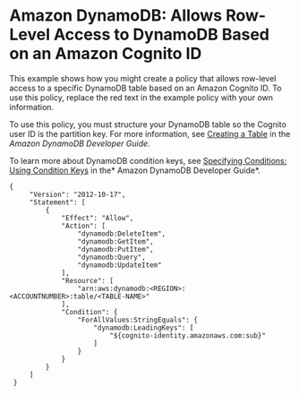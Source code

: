 # Amazon DynamoDB: Allows Row\-Level Access to DynamoDB Based on an Amazon Cognito ID<a name="reference_policies_examples_dynamodb_rows"></a>

This example shows how you might create a policy that allows row\-level access to a specific DynamoDB table based on an Amazon Cognito ID\. To use this policy, replace the red text in the example policy with your own information\.

To use this policy, you must structure your DynamoDB table so the Cognito user ID is the partition key\. For more information, see [Creating a Table](http://docs.aws.amazon.com/amazondynamodb/latest/developerguide/WorkingWithTables.Basics.html#WorkingWithTables.Basics.CreateTable) in the *Amazon DynamoDB Developer Guide*\.

To learn more about DynamoDB condition keys, see [Specifying Conditions: Using Condition Keys](http://docs.aws.amazon.com/amazondynamodb/latest/developerguide/specifying-conditions.html#FGAC_DDB.ConditionKeys) in the* Amazon DynamoDB Developer Guide*\.

```
{
     "Version": "2012-10-17",
     "Statement": [
         {
             "Effect": "Allow",
             "Action": [
                 "dynamodb:DeleteItem",
                 "dynamodb:GetItem",
                 "dynamodb:PutItem",
                 "dynamodb:Query",
                 "dynamodb:UpdateItem"
             ],
             "Resource": [
                 "arn:aws:dynamodb:<REGION>:<ACCOUNTNUMBER>:table/<TABLE-NAME>"
             ],
             "Condition": {
                 "ForAllValues:StringEquals": {
                     "dynamodb:LeadingKeys": [
                         "${cognito-identity.amazonaws.com:sub}"
                     ]
                 }
             }
         }
     ]
 }
```